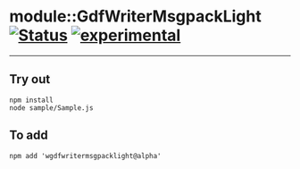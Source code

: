 
# module::GdfWriterMsgpackLight  [![Status](https://github.com/Wandalen/wGdfWriterMsgpackLight/workflows/Test/badge.svg)](https://github.com/Wandalen/wGdfWriterMsgpackLight/actions?query=workflow%3ATest) [![experimental](https://img.shields.io/badge/stability-experimental-orange.svg)](https://github.com/emersion/stability-badges#experimental)

___

## Try out
```
npm install
node sample/Sample.js
```

## To add
```
npm add 'wgdfwritermsgpacklight@alpha'
```

